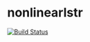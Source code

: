 # nonlinearlstr

[![Build Status](https://github.com/vcantarella/nonlinearlstr.jl/actions/workflows/CI.yml/badge.svg?branch=main)](https://github.com/vcantarella/nonlinearlstr.jl/actions/workflows/CI.yml?query=branch%3Amain)
